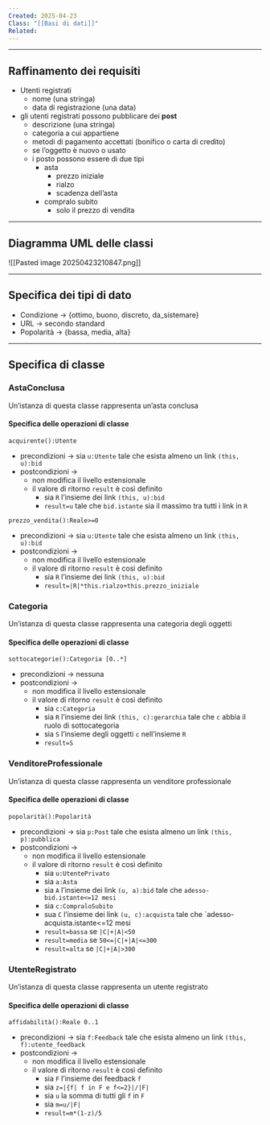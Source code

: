 ```yaml
---
Created: 2025-04-23
Class: "[[Basi di dati]]"
Related:
---
```

---
## Raffinamento dei requisiti
- Utenti registrati
	- nome (una stringa)
	- data di registrazione (una data)
- gli utenti registrati possono pubblicare dei **post**
	- descrizione (una stringa)
	- categoria a cui appartiene
	- metodi di pagamento accettati (bonifico o carta di credito)
	- se l’oggetto è nuovo o usato
	- i posto possono essere di due tipi
		- asta
			- prezzo iniziale
			- rialzo
			- scadenza dell’asta
		- compralo subito
			- solo il prezzo di vendita

---
## Diagramma UML delle classi
![[Pasted image 20250423210847.png]]

---
## Specifica dei tipi di dato
- Condizione → {ottimo, buono, discreto, da_sistemare}
- URL → secondo standard
- Popolarità → {bassa, media, alta}
---
## Specifica di classe
### AstaConclusa
Un’istanza di questa classe rappresenta un’asta conclusa
#### Specifica delle operazioni di classe
`acquirente():Utente`
- precondizioni → sia `u:Utente` tale che esista almeno un link `(this, u):bid`
- postcondizioni →
	- non modifica il livello estensionale
	- il valore di ritorno `result` è così definito
		- sia `R` l’insieme dei link `(this, u):bid`
		- `result=u` tale che `bid.istante` sia il massimo tra tutti i link in `R`

`prezzo_vendita():Reale>=0`
- precondizioni → sia `u:Utente` tale che esista almeno un link `(this, u):bid`
- postcondizioni →
	- non modifica il livello estensionale
	- il valore di ritorno `result` è così definito
		- sia `R` l’insieme dei link `(this, u):bid`
		- `result=|R|*this.rialzo+this.prezzo_iniziale`

### Categoria
Un’istanza di questa classe rappresenta una categoria degli oggetti
#### Specifica delle operazioni di classe
`sottocategorie():Categoria [0..*]`
- precondizioni → nessuna
- postcondizioni →
	- non modifica il livello estensionale
	- il valore di ritorno `result` è così definito
		- sia `c:Categoria`
		- sia `R` l’insieme dei link `(this, c):gerarchia` tale che `c` abbia il ruolo di sottocategoria
		- sia `S` l’insieme degli oggetti `c` nell’insieme `R`
		- `result=S`

### VenditoreProfessionale
Un’istanza di questa classe rappresenta un venditore professionale
#### Specifica delle operazioni di classe
`popolarità():Popolarità`
- precondizioni → sia `p:Post` tale che esista almeno un link `(this, p):pubblica`
- postcondizioni →
	- non modifica il livello estensionale
	- il valore di ritorno `result` è così definito
		- sia `u:UtentePrivato`
		- sia `a:Asta`
		- sia `A` l’insieme dei link `(u, a):bid` tale che `adesso-bid.istante<=12 mesi`
		- sia `c:CompraloSubito`
		- sua `C` l’insieme dei link `(u, c):acquista` tale che `adesso-acquista.istante<=12 mesi
		- `result=bassa` se `|C|+|A|<50`
		- `result=media` se `50<=|C|+|A|<=300`
		- `result=alta` se `|C|+|A|>300`

### UtenteRegistrato
Un’istanza di questa classe rappresenta un utente registrato
#### Specifica delle operazioni di classe
`affidabilità():Reale 0..1`
- precondizioni → sia `f:Feedback` tale che esista almeno un link `(this, f):utente_feedback`
- postcondizioni →
	- non modifica il livello estensionale
	- il valore di ritorno `result` è così definito
		- sia `F` l’insieme dei feedback `f`
		- sia `z=|{f| f in F e f<=2}|/|F|`
		- sia `u` la somma di tutti gli `f` in `F`
		- sia `m=u/|F|`
		- `result=m*(1-z)/5`